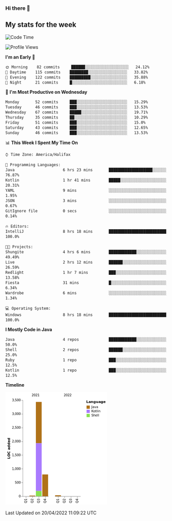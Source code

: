 ### Hi there 👋

## My stats for the week
<!--START_SECTION:waka-->
![Code Time](http://img.shields.io/badge/Code%20Time-181%20hrs%2051%20mins-blue)

![Profile Views](http://img.shields.io/badge/Profile%20Views-7-blue)

**I'm an Early 🐤** 

```text
🌞 Morning    82 commits     ██████░░░░░░░░░░░░░░░░░░░   24.12% 
🌆 Daytime    115 commits    ████████░░░░░░░░░░░░░░░░░   33.82% 
🌃 Evening    122 commits    █████████░░░░░░░░░░░░░░░░   35.88% 
🌙 Night      21 commits     █░░░░░░░░░░░░░░░░░░░░░░░░   6.18%

```
📅 **I'm Most Productive on Wednesday** 

```text
Monday       52 commits     ███░░░░░░░░░░░░░░░░░░░░░░   15.29% 
Tuesday      46 commits     ███░░░░░░░░░░░░░░░░░░░░░░   13.53% 
Wednesday    67 commits     █████░░░░░░░░░░░░░░░░░░░░   19.71% 
Thursday     35 commits     ██░░░░░░░░░░░░░░░░░░░░░░░   10.29% 
Friday       51 commits     ███░░░░░░░░░░░░░░░░░░░░░░   15.0% 
Saturday     43 commits     ███░░░░░░░░░░░░░░░░░░░░░░   12.65% 
Sunday       46 commits     ███░░░░░░░░░░░░░░░░░░░░░░   13.53%

```


📊 **This Week I Spent My Time On** 

```text
⌚︎ Time Zone: America/Halifax

💬 Programming Languages: 
Java                     6 hrs 23 mins       ███████████████████░░░░░░   76.87% 
Kotlin                   1 hr 41 mins        █████░░░░░░░░░░░░░░░░░░░░   20.31% 
YAML                     9 mins              ░░░░░░░░░░░░░░░░░░░░░░░░░   1.95% 
JSON                     3 mins              ░░░░░░░░░░░░░░░░░░░░░░░░░   0.67% 
GitIgnore file           0 secs              ░░░░░░░░░░░░░░░░░░░░░░░░░   0.14%

🔥 Editors: 
IntelliJ                 8 hrs 18 mins       █████████████████████████   100.0%

🐱‍💻 Projects: 
Shungite                 4 hrs 6 mins        ████████████░░░░░░░░░░░░░   49.49% 
Live                     2 hrs 12 mins       ██████░░░░░░░░░░░░░░░░░░░   26.59% 
Redlight                 1 hr 7 mins         ███░░░░░░░░░░░░░░░░░░░░░░   13.58% 
Fiesta                   31 mins             █░░░░░░░░░░░░░░░░░░░░░░░░   6.34% 
Wardrobe                 6 mins              ░░░░░░░░░░░░░░░░░░░░░░░░░   1.34%

💻 Operating System: 
Windows                  8 hrs 18 mins       █████████████████████████   100.0%

```

**I Mostly Code in Java** 

```text
Java                     4 repos             ████████████░░░░░░░░░░░░░   50.0% 
Shell                    2 repos             ██████░░░░░░░░░░░░░░░░░░░   25.0% 
Ruby                     1 repo              ███░░░░░░░░░░░░░░░░░░░░░░   12.5% 
Kotlin                   1 repo              ███░░░░░░░░░░░░░░░░░░░░░░   12.5%

```


**Timeline**

![Chart not found](https://raw.githubusercontent.com/lyndseyy/lyndseyy/main/charts/bar_graph.png) 


 Last Updated on 20/04/2022 11:09:22 UTC
<!--END_SECTION:waka-->